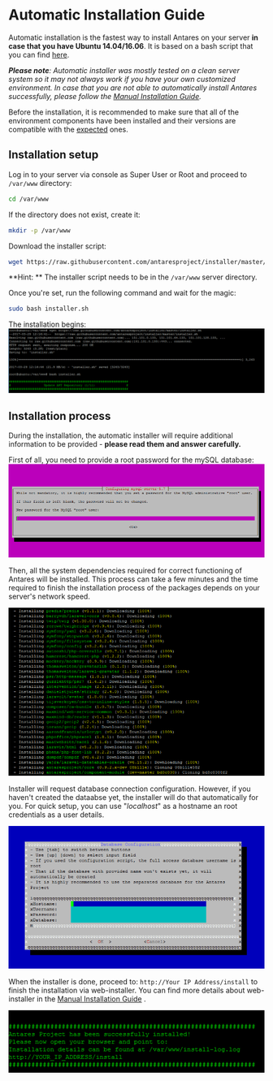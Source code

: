 # Automatic Installation Guide

Automatic installation is the fastest way to install Antares on your server **in case that you have Ubuntu 14.04/16.06**. It is based on a bash script that you can find [here](https://raw.githubusercontent.com/antaresproject/installer/master/installer.sh).

***Please note**: Automatic installer was mostly tested on a clean server system so it may not always work if you have your own customized environment. In case that you are not able to automatically install Antares successfully, please follow the [Manual Installation Guide](installation_manual.md).*

Before the installation, it is recommended to make sure that all of the environment components have been installed and their versions are compatible with the [expected](requirements.md) ones.  


## Installation setup

Log in to your server via console as Super User or Root and proceed to `/var/www` directory:

```bash
cd /var/www
```
   
If the directory does not exist, create it:
```bash
mkdir -p /var/www
```

Download the installer script:
```bash
wget https://raw.githubusercontent.com/antaresproject/installer/master/installer.sh
```

**Hint: ** The installer script needs to be in the `/var/www` server directory.

Once you're set, run the following command and wait for the magic:

```bash
sudo bash installer.sh
```

The installation begins:
![installation_step_1](../img/docs/installation/installation_guide/installation_step_1.png)


## Installation process
During the installation, the automatic installer will require additional information to be provided - **please read them and answer carefully.**

First of all, you need to provide a root password for the mySQL database:
![installation_step_2](../img/docs/installation/installation_guide/installation_step_2.png)

Then, all the system dependencies required for correct functioning of Antares will be installed. This process can take a few minutes and the time required to finish the installation process of the packages depends on your server's network speed.

![installation_step_3](../img/docs/installation/installation_guide/installation_step_3.png)

Installer will request database connection configuration. However, if you haven't created the dataabse yet, the installer will do that automatically for you. For quick setup, you can use "*localhost*" as a hostname an root credentials as a user details.
  
![installation_step_4](../img/docs/installation/installation_guide/installation_step_4.png)    

When the installer is done, proceed to: `http://Your IP Address/install` to finish the installation via web-installer. You can find more details about web-installer in the [Manual Installation Guide](installation_manual.md#web-based-installer) .

![installation_step_5](../img/docs/installation/installation_guide/installation_step_5.png)


